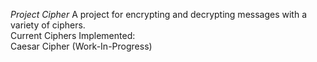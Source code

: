 *Project Cipher*
A project for encrypting and decrypting messages with a variety of ciphers.  
Current Ciphers Implemented:  
Caesar Cipher (Work-In-Progress)
